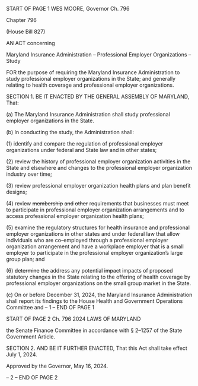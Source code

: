 START OF PAGE 1
WES MOORE, Governor Ch. 796

Chapter 796

(House Bill 827)

AN ACT concerning

Maryland Insurance Administration – Professional Employer Organizations –
Study

FOR the purpose of requiring the Maryland Insurance Administration to study professional
employer organizations in the State; and generally relating to health coverage and
professional employer organizations.

SECTION 1. BE IT ENACTED BY THE GENERAL ASSEMBLY OF MARYLAND,
That:

(a) The Maryland Insurance Administration shall study professional employer
organizations in the State.

(b) In conducting the study, the Administration shall:

(1) identify and compare the regulation of professional employer
organizations under federal and State law and in other states;

(2) review the history of professional employer organization activities in
the State and elsewhere and changes to the professional employer organization industry
over time;

(3) review professional employer organization health plans and plan
benefit designs;

(4) review ~~membership~~ ~~and~~ ~~other~~ requirements that businesses must meet
to participate in professional employer organization arrangements and to access
professional employer organization health plans;

(5) examine the regulatory structures for health insurance and
professional employer organizations in other states and under federal law that allow
individuals who are co–employed through a professional employer organization
arrangement and have a workplace employer that is a small employer to participate in the
professional employer organization’s large group plan; and

(6) ~~determine~~ ~~the~~ address any potential ~~impact~~ impacts of proposed
statutory changes in the State relating to the offering of health coverage by professional
employer organizations on the small group market in the State.

(c) On or before December 31, 2024, the Maryland Insurance Administration
shall report its findings to the House Health and Government Operations Committee and
– 1 –
END OF PAGE 1

START OF PAGE 2
Ch. 796 2024 LAWS OF MARYLAND

the Senate Finance Committee in accordance with § 2–1257 of the State Government
Article.

SECTION 2. AND BE IT FURTHER ENACTED, That this Act shall take effect July
1, 2024.

Approved by the Governor, May 16, 2024.

– 2 –
END OF PAGE 2